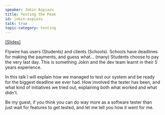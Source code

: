 ```yaml
---
speaker: Jokin Aspiazu
title: Testing the Peak
id: jokin-aspiazu
talk: true
topic-category: testing
---
```

<a href="http://prezi.com/vwap6zne0yum/?utm_campaign=share&utm_medium=copy">[Slides]</a>

Flywire has users (Students) and clients (Schools). Schools have deadlines for making the payments, and guess what... (many) Students choose to pay the very last day. This is something Jokin and the dev team learnt in their 5 years experience.

In this talk I will explain how we managed to test our system and be ready for the biggest deadline we ever had. How involved the tester has been, and what kind of initiatives we tried out, explaining both what worked and what didn't.

Be my guest, if you think you can do way more as a software tester than just wait for features to get tested, and let me tell you how it went for me.
